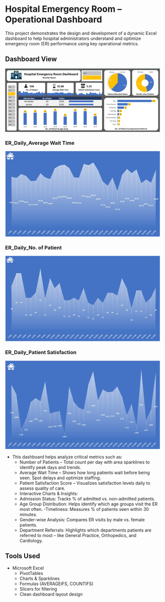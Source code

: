 # Hospital Emergency Room – Operational Dashboard
This project demonstrates the design and development of a dynamic Excel dashboard to help hospital administrators understand and optimize emergency room (ER) performance using key operational metrics.

## Dashboard View
![image alt](https://github.com/DilrukshiManjula07/Full-Excel-Dashboard-of-Hospital_Emergency_Room/blob/c9bf120302f1989a7e7d8eb5bf0b25c58f326dcf/Full%20Excel%20Dashboard%20of%20Hospital_Emergency_Room.JPG)

### ER_Daily_Average Wait Time 
![image_alt](https://github.com/DilrukshiManjula07/Full-Excel-Dashboard-of-Hospital_Emergency_Room/blob/main/ER_Daily_Average%20Wait%20Time%20.jpg)

### ER_Daily_No. of Patient
![image_alt](https://github.com/DilrukshiManjula07/Full-Excel-Dashboard-of-Hospital_Emergency_Room/blob/main/ER_Daily_No.%20of%20Patient.jpg)

### ER_Daily_Patient Satisfaction 
![image_alt](https://github.com/DilrukshiManjula07/Full-Excel-Dashboard-of-Hospital_Emergency_Room/blob/main/ER_Daily_Patient%20Satisfaction%20.jpg)

- This dashboard helps analyze critical metrics such as:
  - Number of Patients – Total count per day with area sparklines to identify peak days and trends.
  - Average Wait Time – Shows how long patients wait before being seen. Spot delays and optimize staffing.
  - Patient Satisfaction Score – Visualizes satisfaction levels daily to assess quality of care.
  - Interactive Charts & Insights:
  - Admission Status: Tracks % of admitted vs. non-admitted patients.
  - Age Group Distribution: Helps identify which age groups visit the ER most often.
  -Timeliness: Measures % of patients seen within 30 minutes.
  - Gender-wise Analysis: Compares ER visits by male vs. female patients.
  - Department Referrals: Highlights which departments patients are referred to most – like General Practice, Orthopedics, and Cardiology.

## Tools Used
- Microsoft Excel
  - PivotTables
  - Charts & Sparklines
  - Formulas (AVERAGEIFS, COUNTIFS)
  - Slicers for filtering
  - Clean dashboard layout design

